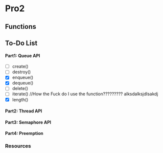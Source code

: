 # Pro2

## Functions

## To-Do List

#### Part1: Queue  API
- [ ] create()
- [ ] destroy()
- [X] enqueue()
- [X] dequeue()
- [ ] delete()
- [ ] iterate() //How the Fuck do I use the function????????? alksdalksjdlsakdj
- [X] length()

#### Part2: Thread API
#### Part3: Semaphore API
#### Part4: Preemption
### Resources
